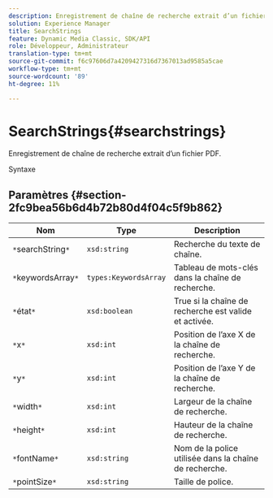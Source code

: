 ```yaml
---
description: Enregistrement de chaîne de recherche extrait d’un fichier PDF.
solution: Experience Manager
title: SearchStrings
feature: Dynamic Media Classic, SDK/API
role: Développeur, Administrateur
translation-type: tm+mt
source-git-commit: f6c97606d7a4209427316d7367013ad9585a5cae
workflow-type: tm+mt
source-wordcount: '89'
ht-degree: 11%

---
```



# SearchStrings{#searchstrings}

Enregistrement de chaîne de recherche extrait d’un fichier PDF.

Syntaxe

## Paramètres {#section-2fc9bea56b6d4b72b80d4f04c5f9b862}

| Nom | Type | Description |
|---|---|---|
| `*`searchString`*` | `xsd:string` | Recherche du texte de chaîne. |
| `*`keywordsArray`*` | `types:KeywordsArray` | Tableau de mots-clés dans la chaîne de recherche. |
| `*`état`*` | `xsd:boolean` | True si la chaîne de recherche est valide et activée. |
| `*`x`*` | `xsd:int` | Position de l’axe X de la chaîne de recherche. |
| `*`y`*` | `xsd:int` | Position de l’axe Y de la chaîne de recherche. |
| `*`width`*` | `xsd:int` | Largeur de la chaîne de recherche. |
| `*`height`*` | `xsd:int` | Hauteur de la chaîne de recherche. |
| `*`fontName`*` | `xsd:string` | Nom de la police utilisée dans la chaîne de recherche. |
| `*`pointSize`*` | `xsd:string` | Taille de police. |

